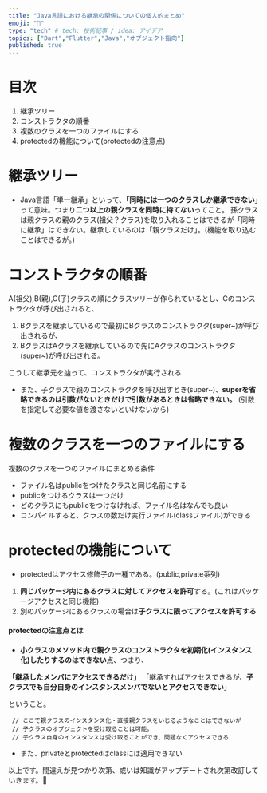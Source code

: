 ```yaml
---
title: "Java言語における継承の関係についての個人的まとめ"
emoji: "🐙"
type: "tech" # tech: 技術記事 / idea: アイデア
topics: ["Dart","Flutter","Java","オブジェクト指向"]
published: true
---
```

# 目次
1. 継承ツリー
2. コンストラクタの順番
3. 複数のクラスを一つのファイルにする
4. protectedの機能について(protectedの注意点)
# 継承ツリー
- Java言語「単一継承」といって、**「同時には一つのクラスしか継承できない**」って意味。つまり**二つ以上の親クラスを同時に持てない**ってこと。
孫クラスは親クラスの親のクラス(祖父？クラス)を取り入れることはできるが「同時に継承」はできない。継承しているのは「親クラスだけ」。(機能を取り込むことはできるが。)
# コンストラクタの順番
A(祖父),B(親),C(子)クラスの順にクラスツリーが作られているとし、Cのコンストラクタが呼び出されると、
1. Bクラスを継承しているので最初にBクラスのコンストラクタ(super~)が呼び出されるが、
2. BクラスはAクラスを継承しているので先にAクラスのコンストラクタ(super~)が呼び出される。

こうして継承元を辿って、コンストラクタが実行される
- また、子クラスで親のコンストラクタを呼び出すとき(super~)、**superを省略できるのは引数がないときだけで引数があるときは省略できない。**
(引数を指定して必要な値を渡さないといけないから)
# 複数のクラスを一つのファイルにする
複数のクラスを一つのファイルにまとめる条件
- ファイル名はpublicをつけたクラスと同じ名前にする
- publicをつけるクラスは一つだけ
- どのクラスにもpublicをつけなければ、ファイル名はなんでも良い
- コンパイルすると、クラスの数だけ実行ファイル(classファイル)ができる
# protectedの機能について
- protectedはアクセス修飾子の一種である。(public,private系列)
1. **同じパッケージ内にあるクラスに対してアクセスを許可**する。(これはパッケージアクセスと同じ機能)
2. 別のパッケージにあるクラスの場合は**子クラスに限ってアクセスを許可する**

 #### protectedの注意点とは

- **小クラスのメソッド内で親クラスのコンストラクタを初期化(インスタンス化)したりするのはできない**点、つまり、

**「継承したメンバにアクセスできるだけ」**
「継承すればアクセスできるが、**子クラスでも自分自身のインスタンスメンバでないとアクセスできない**」

ということ。
```java:子クラス
 // ここで親クラスのインスタンス化・直接親クラスをいじるようなことはできないが
 // 子クラスのオブジェクトを受け取ることは可能。
 // 子クラス自身のインスタンスは受け取ることができ、問題なくアクセスできる
```
- また、privateとprotectedはclassには適用できない　

以上です。間違えが見つかり次第、或いは知識がアップデートされ次第改訂していきます。🙏